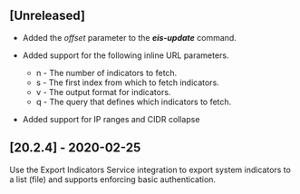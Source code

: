 ## [Unreleased]
  - Added the *offset* parameter to the ***eis-update*** command.
  - Added support for the following inline URL parameters.
    - n - The number of indicators to fetch.
    - s - The first index from which to fetch indicators.
    - v - The output format for indicators.
    - q - The query that defines which indicators to fetch.

  - Added support for IP ranges and CIDR collapse

## [20.2.4] - 2020-02-25
Use the Export Indicators Service integration to export system indicators to a list (file) and supports enforcing basic authentication.
